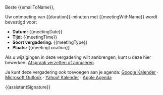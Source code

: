 Beste {{emailToName}},

Uw ontmoeting van {{duration}}-minuten met {{meetingWithName}} wordt bevestigd voor:

- **Datum:** {{meetingDate}}
- **Tijd:** {{meetingTime}}
- **Soort vergadering:** {{meetingType}}
- **Plaats:** {{meetingLocation}}

Als u wijzigingen in deze vergadering wilt aanbrengen, kunt u deze hier bewerken: [Afspraak verzetten of annuleren]({{editLink}}).

Je kunt deze vergadering ook toevoegen aan je agenda: [Google Kalender]({{googleLink}}) · [Microsoft Outlook]({{outlookLink}}) · [Yahoo! Kalender]({{yahooLink}}) · [Apple Agenda]({{icsLink}})

{{assistantSignature}}
